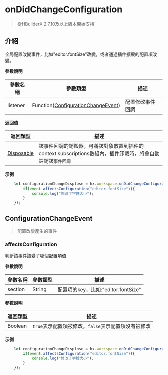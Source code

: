 # onDidChangeConfiguration

> 從HBuilderX 2.7.10及以上版本開始支持`

## 介紹

全局配置改變事件，比如"editor.fontSize"改變，或者通過插件擴展的配置項改變。

**參數說明**

|參數名稱	|參數類型															|描述		|
|--			|--																	|--			|
|listener	|Function([ConfigurationChangeEvent](#ConfigurationChangeEvent))	|配置修改事件回調	|

**返回值**

|返回類型	|描述				|
|--			|--					|
|[Disposable](/ExtensionDocs/Api/other/Disposable)	|該事件回調的銷燬器，可將該對象放置到插件的context.subscriptions數組內，插件卸載時，將會自動註銷該`事件回調`	|

**示例**

``` javascript
    let configurationChangeDisplose = hx.workspace.onDidChangeConfiguration(function(event){
        if(event.affectsConfiguration("editor.fontSize")){
            console.log("修改了字體大小");
        }
    });
```

## ConfigurationChangeEvent

> 配置改變產生的事件

### affectsConfiguration
判斷該事件該變了哪個配置項值

**參數說明**

|參數名稱	|參數類型	|描述								|
|--			|--			|--									|
|section	|String		|配置項的key，比如:"editor.fontSize"|

**參數說明**

|返回類型	|描述												|
|--			|--													|
|Boolean	|`true`表示配置項被修改，`false`表示配置項沒有被修改|

**示例**

``` javascript
    let configurationChangeDisplose = hx.workspace.onDidChangeConfiguration(function(event){
        if(event.affectsConfiguration("editor.fontSize")){
            console.log("修改了字體大小");
        }
    });
```